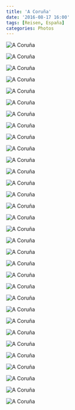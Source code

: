 ```yaml
---
title: 'A Coruña'
date: '2016-08-17 16:00'
tags: [Reisen, España]
categories: Photos
---
```


<div class='preview'><img src='{{urls.media}}/ACoru-aOK.jpg' alt='A Coruña'></div>

<a id='7527f029bdec8516c0264c7cfeee1738-800'></a>![A Coruña]({{urls.media}}/7527f029bdec8516c0264c7cfeee1738-800.jpg '')

<a id='f594af260f3a00601b6d6d28e5082400-800'></a>![A Coruña]({{urls.media}}/f594af260f3a00601b6d6d28e5082400-800.jpg '')

<a id='86b220712adde3fa12173ae60f96ff3b-800'></a>![A Coruña]({{urls.media}}/86b220712adde3fa12173ae60f96ff3b-800.jpg '')

<a id='6b90f277af717ddc550bc9847e6ccb3d-800'></a>![A Coruña]({{urls.media}}/6b90f277af717ddc550bc9847e6ccb3d-800.jpg '')

<a id='5f66d95f9e7388fcf146ce763e7a77b9-800'></a>![A Coruña]({{urls.media}}/5f66d95f9e7388fcf146ce763e7a77b9-800.jpg '')

<a id='4df720d38a3f307cc42404456d881bbd-800'></a>![A Coruña]({{urls.media}}/4df720d38a3f307cc42404456d881bbd-800.jpg '')

<a id='738740a281a574b77ccd83003ad321ac-800'></a>![A Coruña]({{urls.media}}/738740a281a574b77ccd83003ad321ac-800.jpg '')

<a id='cf023d70041c778c95324e0891cf4a80-800'></a>![A Coruña]({{urls.media}}/cf023d70041c778c95324e0891cf4a80-800.jpg '')

<a id='b1587b4bbbc45c7e991477c6cba95b07-800'></a>![A Coruña]({{urls.media}}/b1587b4bbbc45c7e991477c6cba95b07-800.jpg '')

<a id='4b8385b1351ac630f83bb9f9fe35bdac-800'></a>![A Coruña]({{urls.media}}/4b8385b1351ac630f83bb9f9fe35bdac-800.jpg '')

<a id='f3c6361fa8351c3b347542217c9d61da-800'></a>![A Coruña]({{urls.media}}/f3c6361fa8351c3b347542217c9d61da-800.jpg '')

<a id='5bbb7e08e7eb4f2c54176907ae723e4a-800'></a>![A Coruña]({{urls.media}}/5bbb7e08e7eb4f2c54176907ae723e4a-800.jpg '')

<a id='c1eb5d8017570a04fd72e3374e9b2f11-800'></a>![A Coruña]({{urls.media}}/c1eb5d8017570a04fd72e3374e9b2f11-800.jpg '')

<a id='4c7a7aab403348df7780e95dbc530009-800'></a>![A Coruña]({{urls.media}}/4c7a7aab403348df7780e95dbc530009-800.jpg '')

<a id='8a1370cd1b32f196d61a56c325e22530-800'></a>![A Coruña]({{urls.media}}/8a1370cd1b32f196d61a56c325e22530-800.jpg '')

<a id='49c55168bc8d2b27e07687977007f7d4-800'></a>![A Coruña]({{urls.media}}/49c55168bc8d2b27e07687977007f7d4-800.jpg '')

<a id='5ce140b70d859cbe8d023af4b128f40f-800'></a>![A Coruña]({{urls.media}}/5ce140b70d859cbe8d023af4b128f40f-800.jpg '')

<a id='c90959f13aa145a2caf98d88e6d9cb41-800'></a>![A Coruña]({{urls.media}}/c90959f13aa145a2caf98d88e6d9cb41-800.jpg '')

<a id='6e73381d4fa93632f8968e5d9d82e976-800'></a>![A Coruña]({{urls.media}}/6e73381d4fa93632f8968e5d9d82e976-800.jpg '')

<a id='cb43536316bce8d828581692aab6dc4d-800'></a>![A Coruña]({{urls.media}}/cb43536316bce8d828581692aab6dc4d-800.jpg '')

<a id='cec5dd857bc3a7cd101c959703b3236c-800'></a>![A Coruña]({{urls.media}}/cec5dd857bc3a7cd101c959703b3236c-800.jpg '')

<a id='faeb1d3429e43064a95ad17e6743f19f-800'></a>![A Coruña]({{urls.media}}/faeb1d3429e43064a95ad17e6743f19f-800.jpg '')

<a id='e221e5791ebcbdc4b0b263634669b56b-800'></a>![A Coruña]({{urls.media}}/e221e5791ebcbdc4b0b263634669b56b-800.jpg '')

<a id='1124de2276b10ed0a11c7846d234e04f-800'></a>![A Coruña]({{urls.media}}/1124de2276b10ed0a11c7846d234e04f-800.jpg '')

<a id='e916e018494f05df41b07f2c26c66409-800'></a>![A Coruña]({{urls.media}}/e916e018494f05df41b07f2c26c66409-800.jpg '')

<a id='42b1ad0d44709f4ac5c32b83c8bc6648-800'></a>![A Coruña]({{urls.media}}/42b1ad0d44709f4ac5c32b83c8bc6648-800.jpg '')

<a id='0037bfedda259cd5204b59a8789989be-800'></a>![A Coruña]({{urls.media}}/0037bfedda259cd5204b59a8789989be-800.jpg '')

<a id='c11c76c9230ac91368db68621fc56707-800'></a>![A Coruña]({{urls.media}}/c11c76c9230ac91368db68621fc56707-800.jpg '')

<a id='3b210f3c8162eabaebf3cdf88a84a0a7-800'></a>![A Coruña]({{urls.media}}/3b210f3c8162eabaebf3cdf88a84a0a7-800.jpg '')

<a id='6751dad2db74aa2fa2c07b3c82085a1c-800'></a>![A Coruña]({{urls.media}}/6751dad2db74aa2fa2c07b3c82085a1c-800.jpg '')

<a id='0705fb6d1295641868a3633c09f302a6-800'></a>![A Coruña]({{urls.media}}/0705fb6d1295641868a3633c09f302a6-800.jpg '')

